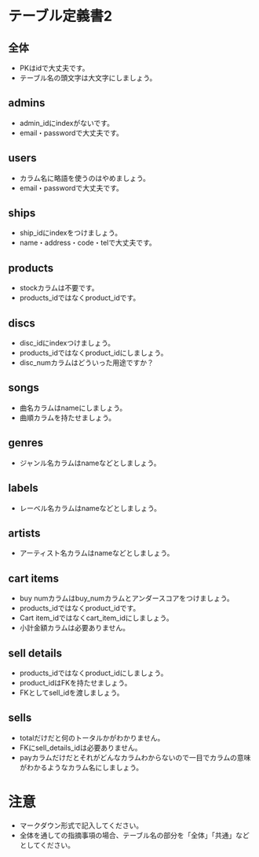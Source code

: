# テーブル定義書2
## 全体
- PKはidで大丈夫です。
- テーブル名の頭文字は大文字にしましょう。

## admins
- admin_idにindexがないです。
- email・passwordで大丈夫です。

## users
- カラム名に略語を使うのはやめましょう。
- email・passwordで大丈夫です。

## ships
- ship_idにindexをつけましょう。
- name・address・code・telで大丈夫です。

## products
- stockカラムは不要です。
- products_idではなくproduct_idです。

## discs
- disc_idにindexつけましょう。
- products_idではなくproduct_idにしましょう。
- disc_numカラムはどういった用途ですか？

## songs
- 曲名カラムはnameにしましょう。
- 曲順カラムを持たせましょう。

## genres
- ジャンル名カラムはnameなどとしましょう。

## labels
- レーベル名カラムはnameなどとしましょう。

## artists
- アーティスト名カラムはnameなどとしましょう。

## cart items
- buy numカラムはbuy_numカラムとアンダースコアをつけましょう。
- products_idではなくproduct_idです。
- Cart item_idではなくcart_item_idにしましょう。
- 小計金額カラムは必要ありません。

## sell details
- products_idではなくproduct_idにしましょう。
- product_idはFKを持たせましょう。
- FKとしてsell_idを渡しましょう。

## sells
- totalだけだと何のトータルかがわかりません。
- FKにsell_details_idは必要ありません。
- payカラムだけだとそれがどんなカラムわからないので一目でカラムの意味がわかるようなカラム名にしましょう。


# 注意
* マークダウン形式で記入してください。
* 全体を通しての指摘事項の場合、テーブル名の部分を「全体」「共通」などとしてください。
